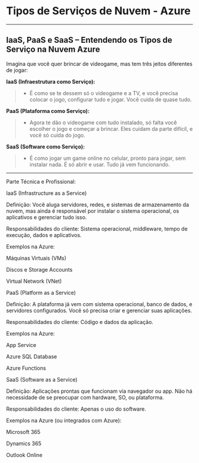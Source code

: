 # **Tipos de Serviços de Nuvem - Azure**


---

## **IaaS, PaaS e SaaS – Entendendo os Tipos de Serviço na Nuvem Azure**

Imagina que você quer brincar de videogame, mas tem três jeitos diferentes de jogar:

**IaaS (Infraestrutura como Serviço):**  
> - É como se te dessem só o videogame e a TV, e você precisa colocar o jogo, configurar tudo e jogar. Você cuida de quase tudo.
  
**PaaS (Plataforma como Serviço):**
> - Agora te dão o videogame com tudo instalado, só falta você escolher o jogo e começar a brincar. Eles cuidam da parte difícil, e você só cuida do jogo.  
  
**SaaS (Software como Serviço):**
> - É como jogar um game online no celular, pronto para jogar, sem instalar nada. É só abrir e usar. Tudo já vem funcionando.  

---

Parte Técnica e Profissional:

IaaS (Infrastructure as a Service)

Definição:
Você aluga servidores, redes, e sistemas de armazenamento da nuvem, mas ainda é responsável por instalar o sistema operacional, os aplicativos e gerenciar tudo isso.

Responsabilidades do cliente:
Sistema operacional, middleware, tempo de execução, dados e aplicativos.

Exemplos na Azure:

Máquinas Virtuais (VMs)

Discos e Storage Accounts

Virtual Network (VNet)



PaaS (Platform as a Service)

Definição:
A plataforma já vem com sistema operacional, banco de dados, e servidores configurados. Você só precisa criar e gerenciar suas aplicações.

Responsabilidades do cliente:
Código e dados da aplicação.

Exemplos na Azure:

App Service

Azure SQL Database

Azure Functions



SaaS (Software as a Service)

Definição:
Aplicações prontas que funcionam via navegador ou app. Não há necessidade de se preocupar com hardware, SO, ou plataforma.

Responsabilidades do cliente:
Apenas o uso do software.

Exemplos na Azure (ou integrados com Azure):

Microsoft 365

Dynamics 365

Outlook Online